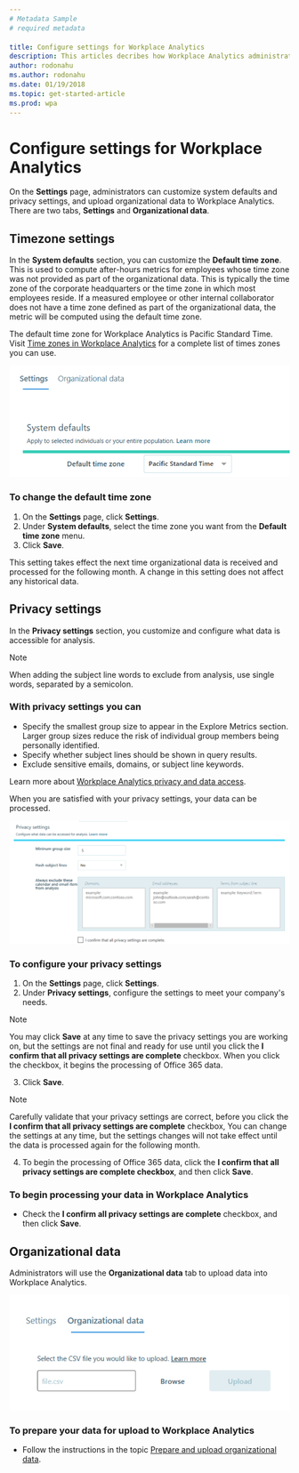 ```yaml
---
# Metadata Sample
# required metadata

title: Configure settings for Workplace Analytics
description: This articles decribes how Workplace Analytics administrators can set and edit settings in Workplace Analytics. 
author: rodonahu
ms.author: rodonahu
ms.date: 01/19/2018
ms.topic: get-started-article
ms.prod: wpa
---
```


# Configure settings for Workplace Analytics

On the **Settings** page, administrators can customize system defaults and privacy settings, and upload organizational data to Workplace Analytics. There are two tabs, **Settings** and **Organizational data**.

## Timezone settings

In the **System defaults** section, you can customize the **Default time zone**. This is used to compute after-hours metrics for employees whose   time zone was not provided as part of the organizational data. This is typically the time zone of the corporate headquarters or the time zone in which most employees reside. If a measured employee or other internal collaborator does not have a time zone defined as part of the organizational data, the metric will be computed using the default time zone.

The default time zone for Workplace Analytics is Pacific Standard Time. Visit [Time zones in Workplace Analytics](../Use/Timezones-for-workplace-analytics.md) for a complete list of times zones you can use.

![Default time zone](../images/Wpa/use/default-timezone-settings.png)

### To change the default time zone
1.	On the **Settings** page, click **Settings**.
2.	Under **System defaults**, select the time zone you want from the **Default time zone** menu.
3.	Click **Save**.

This setting takes effect the next time organizational data is received and processed for the following month. A change in this setting does not affect any historical data.

## Privacy settings

In the **Privacy settings** section, you customize and configure what data is accessible for analysis.

> [!Note]
> When adding the subject line words to exclude from analysis, use single words, separated by a semicolon.

### With privacy settings you can
* Specify the smallest group size to appear in the Explore Metrics section. Larger group sizes reduce the risk of individual group members being personally identified.
* Specify whether subject lines should be shown in query results.
* Exclude sensitive emails, domains, or subject line keywords.

Learn more about [Workplace Analytics privacy and data access](../privacy/privacy-and-data-access.md).

When you are satisfied with your privacy settings, your data can be processed.

![Privacy settings](../images/Wpa/use/privacy-settings-settings.png)


### To configure your privacy settings
1.	On the **Settings** page, click **Settings**.
2.	Under **Privacy settings**, configure the settings to meet your company's needs.

> [!Note]
> You may click **Save** at any time to save the privacy settings you are working on, but the settings are not final and ready for use until you click the **I confirm that all privacy settings are complete** checkbox. When you click the checkbox, it begins the processing of Office 365 data.

3.	Click **Save**.

> [!Note]
> Carefully validate that your privacy settings are correct, before you click the **I confirm that all privacy settings are complete** checkbox, You can change the settings at any time, but the settings changes will not take effect until the data is processed again for the following month.

4.	To begin the processing of Office 365 data, click the **I confirm that all privacy settings are complete checkbox**, and then click **Save**.

### To begin processing your data in Workplace Analytics
* Check the **I confirm all privacy settings are complete** checkbox, and then click **Save**.

## Organizational data
Administrators will use the **Organizational data** tab to upload data into Workplace Analytics.

![Privacy settings](../images/Wpa/use/organizational-data-settings.png)

### To prepare your data for upload to Workplace Analytics
* Follow the instructions in the topic [Prepare and upload organizational data](../setup/Prepare-and-upload-organizational-data.md).
